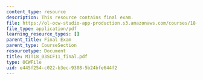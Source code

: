 ```yaml
---
content_type: resource
description: This resource contains final exam.
file: https://ol-ocw-studio-app-production.s3.amazonaws.com/courses/18-03sc-differential-equations-fall-2011/e445f254c022b3ec93085b24bfe644f2_MIT18_03SCF11_final.pdf
file_type: application/pdf
learning_resource_types: []
parent_title: Final Exam
parent_type: CourseSection
resourcetype: Document
title: MIT18_03SCF11_final.pdf
type: OCWFile
uid: e445f254-c022-b3ec-9308-5b24bfe644f2
---
```

